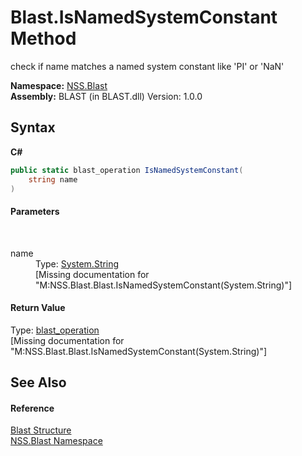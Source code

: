 # Blast.IsNamedSystemConstant Method 
 

check if name matches a named system constant like 'PI' or 'NaN'

**Namespace:**&nbsp;<a href="N_NSS_Blast">NSS.Blast</a><br />**Assembly:**&nbsp;BLAST (in BLAST.dll) Version: 1.0.0

## Syntax

**C#**<br />
``` C#
public static blast_operation IsNamedSystemConstant(
	string name
)
```


#### Parameters
&nbsp;<dl><dt>name</dt><dd>Type: <a href="https://docs.microsoft.com/dotnet/api/system.string" target="_blank" rel="noopener noreferrer">System.String</a><br />\[Missing <param name="name"/> documentation for "M:NSS.Blast.Blast.IsNamedSystemConstant(System.String)"\]</dd></dl>

#### Return Value
Type: <a href="T_NSS_Blast_blast_operation">blast_operation</a><br />\[Missing <returns> documentation for "M:NSS.Blast.Blast.IsNamedSystemConstant(System.String)"\]

## See Also


#### Reference
<a href="T_NSS_Blast_Blast">Blast Structure</a><br /><a href="N_NSS_Blast">NSS.Blast Namespace</a><br />